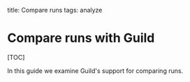 title: Compare runs
tags: analyze

# Compare runs with Guild

[TOC]

In this guide we examine Guild's support for comparing runs.
